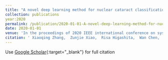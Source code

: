 ```yaml
---
title: "A novel deep learning method for nuclear cataract classification based on anterior segment optical coherence tomography images"
collection: publications
year:2020
permalink: /publication/2020-01-01-A-novel-deep-learning-method-for-nuclear-cataract-classification-based-on-anterior-segment-optical-coherence-tomography-images
date: 2020-01-01
venue: 'In the proceedings of 2020 IEEE international conference on systems, man, and cybernetics (SMC)'
citation: ' Xiaoqing Zhang,  Zunjie Xiao,  Risa Higashita,  Wan Chen,  Jin Yuan,  Jiansheng Fang,  <b>Yan Hu</b>,  Jiang Liu, &quot;A novel deep learning method for nuclear cataract classification based on anterior segment optical coherence tomography images.&quot; In the proceedings of 2020 IEEE international conference on systems, man, and cybernetics (SMC), 2020.'
---
```

Use [Google Scholar](https://scholar.google.com/scholar?q=A+novel+deep+learning+method+for+nuclear+cataract+classification+based+on+anterior+segment+optical+coherence+tomography+images){:target="_blank"} for full citation